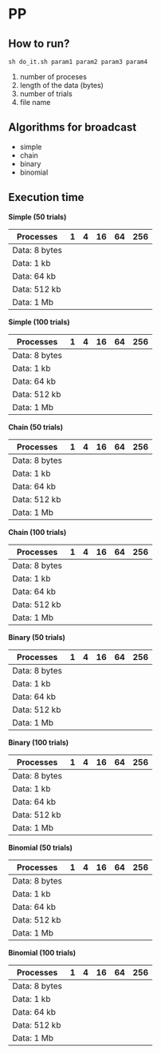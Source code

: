 # PP

## How to run?

```console
sh do_it.sh param1 param2 param3 param4
```

1. number of proceses
2. length of the data (bytes)
3. number of trials
4. file name

## Algorithms for broadcast

* simple
* chain
* binary
* binomial

## Execution time

**Simple (50 trials)**

| Processes         | 1             | 4             | 16            | 64            | 256           |
| ----------------- | ------------- | ------------- | ------------- | ------------- | ------------- |
| Data: 8 bytes     |               |               |               |               |               |          
| Data: 1 kb        |               |               |               |               |               |
| Data: 64 kb       |               |               |               |               |               |
| Data: 512 kb      |               |               |               |               |               |
| Data: 1 Mb        |               |               |               |               |               |

**Simple (100 trials)**

| Processes         | 1             | 4             | 16            | 64            | 256           |
| ----------------- | ------------- | ------------- | ------------- | ------------- | ------------- |
| Data: 8 bytes     |               |               |               |               |               |          
| Data: 1 kb        |               |               |               |               |               |
| Data: 64 kb       |               |               |               |               |               |
| Data: 512 kb      |               |               |               |               |               |
| Data: 1 Mb        |               |               |               |               |               |

**Chain (50 trials)**

| Processes         | 1             | 4             | 16            | 64            | 256           |
| ----------------- | ------------- | ------------- | ------------- | ------------- | ------------- |
| Data: 8 bytes     |               |               |               |               |               |          
| Data: 1 kb        |               |               |               |               |               |
| Data: 64 kb       |               |               |               |               |               |
| Data: 512 kb      |               |               |               |               |               |
| Data: 1 Mb        |               |               |               |               |               |

**Chain (100 trials)**

| Processes         | 1             | 4             | 16            | 64            | 256           |
| ----------------- | ------------- | ------------- | ------------- | ------------- | ------------- |
| Data: 8 bytes     |               |               |               |               |               |          
| Data: 1 kb        |               |               |               |               |               |
| Data: 64 kb       |               |               |               |               |               |
| Data: 512 kb      |               |               |               |               |               |
| Data: 1 Mb        |               |               |               |               |               |

**Binary (50 trials)**

| Processes         | 1             | 4             | 16            | 64            | 256           |
| ----------------- | ------------- | ------------- | ------------- | ------------- | ------------- |
| Data: 8 bytes     |               |               |               |               |               |          
| Data: 1 kb        |               |               |               |               |               |
| Data: 64 kb       |               |               |               |               |               |
| Data: 512 kb      |               |               |               |               |               |
| Data: 1 Mb        |               |               |               |               |               |

**Binary (100 trials)**

| Processes         | 1             | 4             | 16            | 64            | 256           |
| ----------------- | ------------- | ------------- | ------------- | ------------- | ------------- |
| Data: 8 bytes     |               |               |               |               |               |          
| Data: 1 kb        |               |               |               |               |               |
| Data: 64 kb       |               |               |               |               |               |
| Data: 512 kb      |               |               |               |               |               |
| Data: 1 Mb        |               |               |               |               |               |

**Binomial (50 trials)**

| Processes         | 1             | 4             | 16            | 64            | 256           |
| ----------------- | ------------- | ------------- | ------------- | ------------- | ------------- |
| Data: 8 bytes     |               |               |               |               |               |          
| Data: 1 kb        |               |               |               |               |               |
| Data: 64 kb       |               |               |               |               |               |
| Data: 512 kb      |               |               |               |               |               |
| Data: 1 Mb        |               |               |               |               |               |

**Binomial (100 trials)**

| Processes         | 1             | 4             | 16            | 64            | 256           |
| ----------------- | ------------- | ------------- | ------------- | ------------- | ------------- |
| Data: 8 bytes     |               |               |               |               |               |          
| Data: 1 kb        |               |               |               |               |               |
| Data: 64 kb       |               |               |               |               |               |
| Data: 512 kb      |               |               |               |               |               |
| Data: 1 Mb        |               |               |               |               |               |
